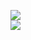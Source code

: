 [![](https://img.shields.io/badge/Made%20With-Github%20Spray-lightgrey.svg?style=for-the-badge&logo=github)](https://github.com/Annihil/github-spray#7432)  
[![](https://i.imgur.com/2DrTn0Z.gif)](https://github.com/Annihil/github-spray)